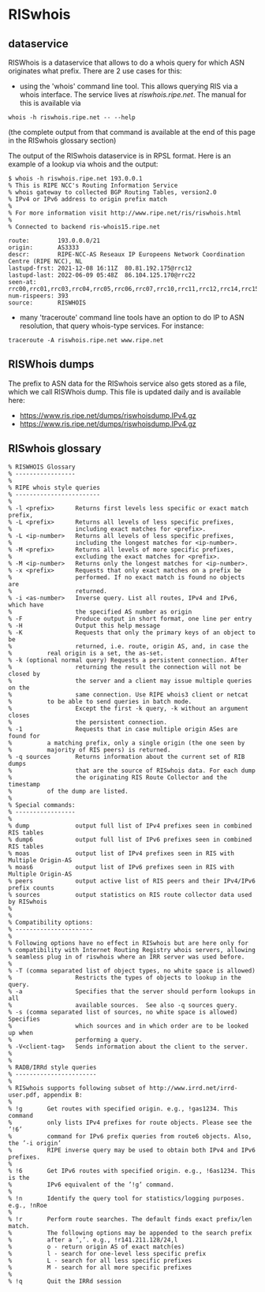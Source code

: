 # RISwhois

## dataservice

RISWhois is a dataservice that allows to do a whois query for which ASN originates what prefix. There are 2 use cases for this:
   * using the 'whois' command line tool. This allows querying RIS via a whois interface. The service lives at *riswhois.ripe.net*. The manual for this is available via

```
whois -h riswhois.ripe.net -- --help
```
(the complete output from that command is available at the end of this page in the RISwhois glossary section)

The output of the RISwhois dataservice is in RPSL format. Here is an example of a lookup via whois and the output:

```
$ whois -h riswhois.ripe.net 193.0.0.1
% This is RIPE NCC's Routing Information Service
% whois gateway to collected BGP Routing Tables, version2.0
% IPv4 or IPv6 address to origin prefix match
%
% For more information visit http://www.ripe.net/ris/riswhois.html
%
% Connected to backend ris-whois15.ripe.net

route:        193.0.0.0/21
origin:       AS3333
descr:        RIPE-NCC-AS Reseaux IP Europeens Network Coordination Centre (RIPE NCC), NL
lastupd-frst: 2021-12-08 16:11Z  80.81.192.175@rrc12
lastupd-last: 2022-06-09 05:48Z  86.104.125.170@rrc22
seen-at:      rrc00,rrc01,rrc03,rrc04,rrc05,rrc06,rrc07,rrc10,rrc11,rrc12,rrc14,rrc15,rrc16,rrc18,rrc19,rrc20,rrc21,rrc22,rrc23,rrc24,rrc25,rrc26
num-rispeers: 393
source:       RISWHOIS
```


   * many 'traceroute' command line tools have an option to do IP to ASN resolution, that query whois-type services. For instance:
```
traceroute -A riswhois.ripe.net www.ripe.net
```

## RISWhois dumps

The prefix to ASN data for the RISwhois service also gets stored as a file, which we call RISWhois dump. This file is updated daily and is available here:
   * https://www.ris.ripe.net/dumps/riswhoisdump.IPv4.gz
   * https://www.ris.ripe.net/dumps/riswhoisdump.IPv4.gz


## RISwhois glossary
```
% RISWHOIS Glossary
% -----------------
% 
% RIPE whois style queries
% ------------------------
% 
% -l <prefix>      Returns first levels less specific or exact match prefix, 
% -L <prefix>      Returns all levels of less specific prefixes, 
%                  including exact matches for <prefix>. 
% -L <ip-number>   Returns all levels of less specific prefixes, 
%                  including the longest matches for <ip-number>. 
% -M <prefix>      Returns all levels of more specific prefixes, 
%                  excluding the exact matches for <prefix>. 
% -M <ip-number>   Returns only the longest matches for <ip-number>. 
% -x <prefix>      Requests that only exact matches on a prefix be 
%                  performed. If no exact match is found no objects are 
%                  returned. 
% -i <as-number>   Inverse query. List all routes, IPv4 and IPv6, which have
%                  the specified AS number as origin
% -F               Produce output in short format, one line per entry 
% -H               Output this help message 
% -K               Requests that only the primary keys of an object to be 
%                  returned, i.e. route, origin AS, and, in case the 
%		   real origin is a set, the as-set. 
% -k (optional normal query) Requests a persistent connection. After 
%                  returning the result the connection will not be closed by 
%                  the server and a client may issue multiple queries on the 
%                  same connection. Use RIPE whois3 client or netcat 
%		   to be able to send queries in batch mode.  
%                  Except the first -k query, -k without an argument closes 
%                  the persistent connection.  
% -1               Requests that in case multiple origin ASes are found for 
%		   a matching prefix, only a single origin (the one seen by 
%		   majority of RIS peers) is returned. 
% -q sources       Returns information about the current set of RIB dumps 
%                  that are the source of RISwhois data. For each dump 
%                  the originating RIS Route Collector and the timestamp 
%		   of the dump are listed. 
% 
% Special commands: 
% -----------------
%
% dump             output full list of IPv4 prefixes seen in combined RIS tables 
% dump6            output full list of IPv6 prefixes seen in combined RIS tables 
% moas             output list of IPv4 prefixes seen in RIS with Multiple Origin-AS 
% moas6            output list of IPv6 prefixes seen in RIS with Multiple Origin-AS 
% peers            output active list of RIS peers and their IPv4/IPv6 prefix counts
% sources          output statistics on RIS route collector data used by RISwhois 
% 
% 
% Compatibility options: 
% ----------------------
% 
% Following options have no effect in RISwhois but are here only for 
% compatibility with Internet Routing Registry whois servers, allowing 
% seamless plug in of riswhois where an IRR server was used before. 
% 
% -T (comma separated list of object types, no white space is allowed) 
%                  Restricts the types of objects to lookup in the query. 
% -a               Specifies that the server should perform lookups in all 
%                  available sources.  See also -q sources query. 
% -s (comma separated list of sources, no white space is allowed) Specifies 
%                  which sources and in which order are to be looked up when 
%                  performing a query. 
% -V<client-tag>   Sends information about the client to the server. 
% 
% 
% RADB/IRRd style queries 
% -----------------------
% 
% RISwhois supports following subset of http://www.irrd.net/irrd-user.pdf, appendix B: 
% 
% !g       Get routes with specified origin. e.g., !gas1234. This command 
%          only lists IPv4 prefixes for route objects. Please see the ’!6’ 
%          command for IPv6 prefix queries from route6 objects. Also, the ’-i origin’ 
%          RIPE inverse query may be used to obtain both IPv4 and IPv6 prefixes. 
% 
% !6       Get IPv6 routes with specified origin. e.g., !6as1234. This is the 
%          IPv6 equivalent of the ’!g’ command. 
% 
% !n       Identify the query tool for statistics/logging purposes. e.g., !nRoe 
% 
% !r       Perform route searches. The default finds exact prefix/len match. 
%          The following options may be appended to the search prefix 
%          after a ’,’. e.g., !r141.211.128/24,l 
%          o - return origin AS of exact match(es) 
%          l - search for one-level less specific prefix 
%          L - search for all less specific prefixes 
%          M - search for all more specific prefixes 
% 
% !q       Quit the IRRd session
```
